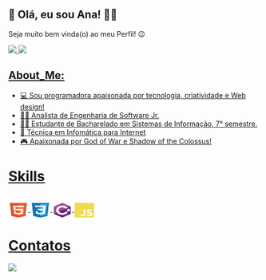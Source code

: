 ## 👋 Olá, eu sou Ana! 👩‍💻
Seja muito bem vinda(o) ao meu Perfil! 😉

<div>
  <a href="https://github.com/AnaProgramando">
  <img height="140em" src="https://github-readme-stats.vercel.app/api?username=AnaProgramando&show_icons=true&theme=dracula&include_all_commits=true&count_private=true"/>
  <img height="140em" src="https://github-readme-stats.vercel.app/api/top-langs/?username=AnaProgramando&layout=compact&langs_count=16&theme=dracula"/>
</div>

## About_Me:
- 💻 Sou programadora apaixonada por tecnologia, criatividade e Web design!
- 👨‍💻 Analista de Engenharia de Software Jr.
- 👩‍🎓 Estudante de Bacharelado em Sistemas de Informação, 7° semestre.
- 🌱 Técnica em Infomática para Internet
- 🎮 Apaixonada por God of War e Shadow of the Colossus!

# Skills
<div style="display: inline_block"><br>
  <img align="center" alt="Ana-HTML" height="30" width="40" src="https://raw.githubusercontent.com/devicons/devicon/master/icons/html5/html5-original.svg">
  <img align="center" alt="Ana-CSS" height="30" width="40" src="https://raw.githubusercontent.com/devicons/devicon/master/icons/css3/css3-original.svg">
  <img align="center" alt="Ana-Csharp" height="30" width="40" 
  src="https://raw.githubusercontent.com/devicons/devicon/master/icons/csharp/csharp-original.svg">
  <img align="center" alt="Ana-Js" height="30" width="40" src="https://raw.githubusercontent.com/devicons/devicon/master/icons/javascript/javascript-plain.svg">
</div>

# Contatos
<div> 
  <a href = "mailto:anabe.valentim@gmail.com"><img src="https://img.shields.io/badge/-Gmail-%23333?style=for-the-badge&logo=gmail&logoColor=white" target="_blank"></a>
</div>
